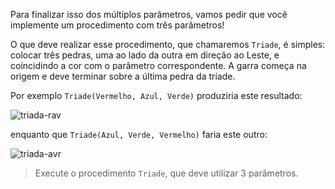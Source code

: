Para finalizar isso dos múltiplos parâmetros, vamos pedir que você implemente um procedimento com três parâmetros!

O que deve realizar esse procedimento, que chamaremos `Triade`, é simples: colocar três pedras, uma ao lado da outra em direção ao Leste, e coincidindo a cor com o parâmetro correspondente. A garra começa na origem e deve terminar sobre a última pedra da tríade.

Por exemplo `Triade(Vermelho, Azul, Verde)` produziria este resultado:

![triada-rav](https://raw.githubusercontent.com/sagrado-corazon-alcal/mumuki-guia-fundamentos-procedimientos/master/images/triada-rav.png)

enquanto que `Triade(Azul, Verde, Vermelho)` faria este outro:

![triada-avr](https://raw.githubusercontent.com/sagrado-corazon-alcal/mumuki-guia-fundamentos-procedimientos/master/images/triada-avr.png)

> Execute o procedimento `Triade`, que deve utilizar 3 parâmetros.
